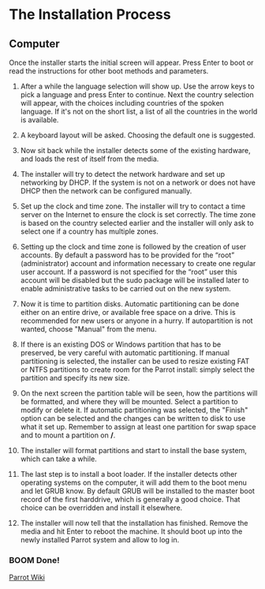 
# The Installation Process

## Computer

Once the installer starts the initial screen will appear. Press Enter to boot or read the instructions for other boot methods and parameters.

1. After a while the language selection will show up. Use the arrow keys to pick a language and press Enter to continue. Next the country selection will appear, with the choices including countries of the spoken language. If it's not on the short list, a list of all the countries in the world is available.

2. A keyboard layout will be asked. Choosing the default one is suggested.

3. Now sit back while the installer detects some of the existing hardware, and loads the rest of itself from the media.

4. The installer will try to detect the network hardware and set up networking by DHCP. If the system is not on a network or does not have DHCP then the network can be configured manually.

5. Set up the clock and time zone. The installer will try to contact a time server on the Internet to ensure the clock is set correctly. The time zone is based on the country selected earlier and the installer will only ask to select one if a country has multiple zones.

6. Setting up the clock and time zone is followed by the creation of user accounts. By default a password has to be provided for the “root” (administrator) account and information necessary to create one regular user account. If a password is not specified for the “root” user this account will be disabled but the sudo package will be installed later to enable administrative tasks to be carried out on the new system.

7. Now it is time to partition disks. Automatic partitioning can be done either on an entire drive, or available free space on a drive. This is recommended for new users or anyone in a hurry. If autopartition is not wanted, choose "Manual" from the menu.

8. If there is an existing DOS or Windows partition that has to be preserved, be very careful with automatic partitioning. If manual partitioning is selected, the installer can be used to resize existing FAT or NTFS partitions to create room for the Parrot install: simply select the partition and specify its new size.

9. On the next screen the partition table will be seen, how the partitions will be formatted, and where they will be mounted. Select a partition to modify or delete it. If automatic partitioning was selected, the "Finish" option can be selected and the changes can be written to disk to use what it set up. Remember to assign at least one partition for swap space and to mount a partition on __/__.

10. The installer will format partitions and start to install the base system, which can take a while.

11. The last step is to install a boot loader. If the installer detects other operating systems on the computer, it will add them to the boot menu and let GRUB know. By default GRUB will be installed to the master boot record of the first harddrive, which is generally a good choice. That choice can be overridden and install it elsewhere. 

12. The installer will now tell that the installation has finished. Remove the media and hit Enter to reboot the machine. It should boot up into the newly installed Parrot system and allow to log in.

### BOOM Done!

[Parrot Wiki](wiki/startpage.md)